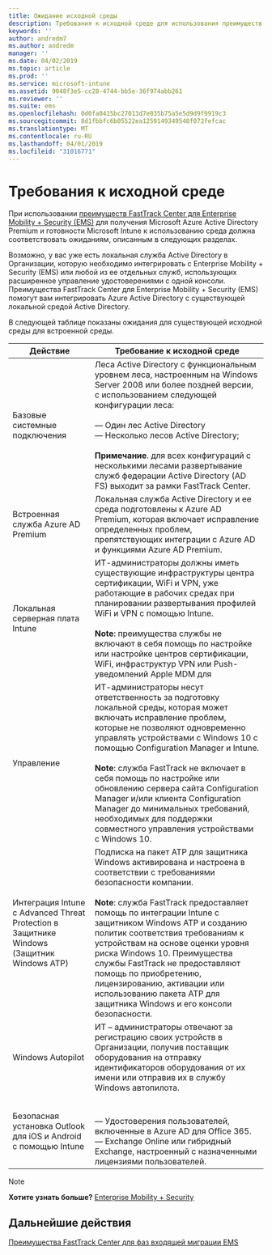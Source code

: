```yaml
---
title: Ожидание исходной среды
description: Требования к исходной среде для использования преимуществ FastTrack Center для EMS
keywords: ''
author: andredm7
ms.author: andredm
manager: ''
ms.date: 04/02/2019
ms.topic: article
ms.prod: ''
ms.service: microsoft-intune
ms.assetid: 9048f3e5-cc28-4744-bb5e-36f974abb261
ms.reviewer: ''
ms.suite: ems
ms.openlocfilehash: 0d0fa0415bc27013d7e035b75a5e5d9d9f9919c3
ms.sourcegitcommit: 8d1fbbfc6b05522ea1259149349548f072fefcac
ms.translationtype: MT
ms.contentlocale: ru-RU
ms.lasthandoff: 04/01/2019
ms.locfileid: "31016771"
---
```

# <a name="source-environment-expectations"></a>Требования к исходной среде

При использовании [преимуществ FastTrack Center для Enterprise Mobility + Security (EMS)](EMS-fasttrack-benefit-for-EMS.md) для получения Microsoft Azure Active Directory Premium и готовности Microsoft Intune к использованию среда должна соответствовать ожиданиям, описанным в следующих разделах.

Возможно, у вас уже есть локальная служба Active Directory в Организации, которую необходимо интегрировать с Enterprise Mobility + Security (EMS) или любой из ее отдельных служб, использующих расширенное управление удостоверениями с одной консоли. Преимущества FastTrack Center для Enterprise Mobility + Security (EMS) помогут вам интегрировать Azure Active Directory с существующей локальной средой Active Directory.

В следующей таблице показаны ожидания для существующей исходной среды для встроенной среды.

|Действие|Требование к исходной среде|
|------------|----------------------------------|
|Базовые системные подключения|Леса Active Directory с функциональным уровнем леса, настроенным на Windows Server 2008 или более поздней версии, с использованием следующей конфигурации леса:<br /><br />— Один лес Active Directory<br />— Несколько лесов Active Directory; </br></br>**Примечание**. для всех конфигураций с несколькими лесами развертывание служб федерации Active Directory (AD FS) выходит за рамки FastTrack Center.|
|Встроенная служба Azure AD Premium|Локальная служба Active Directory и ее среда подготовлены к Azure AD Premium, которая включает исправление определенных проблем, препятствующих интеграции с Azure AD и функциями Azure AD Premium.|
|Локальная серверная плата Intune| ИТ-администраторы должны иметь существующие инфраструктуры центра сертификации, WiFi и VPN, уже работающие в рабочих средах при планировании развертывания профилей WiFi и VPN с помощью Intune.<br /><br /> **Note**: преимущества службы не включают в себя помощь по настройке или настройке центров сертификации, WiFi, инфраструктур VPN или Push-уведомлений Apple MDM для  |
|Управление|ИТ-администраторы несут ответственность за подготовку локальной среды, которая может включать исправление проблем, которые не позволяют одновременно управлять устройствами с Windows 10 с помощью Configuration Manager и Intune.<br /><br />**Note**: служба FastTrack не включает в себя помощь по настройке или обновлению сервера сайта Configuration Manager и/или клиента Configuration Manager до минимальных требований, необходимых для поддержки совместного управления устройствами с Windows 10. |
|Интеграция Intune с Advanced Threat Protection в Защитнике Windows (Защитник Windows ATP)|Подписка на пакет ATP для защитника Windows активирована и настроена в соответствии с требованиями безопасности компании.<br /><br />**Note**: служба FastTrack предоставляет помощь по интеграции Intune с защитником Windows ATP и созданию политик соответствия требованиям к устройствам на основе оценки уровня риска Windows 10. Преимущества службы FastTrack не предоставляют помощь по приобретению, лицензированию, активации или использованию пакета ATP для защитника Windows и его консоли безопасности. |
|Windows Autopilot|ИТ – администраторы отвечают за регистрацию своих устройств в Организации, получив поставщик оборудования на отправку идентификаторов оборудования от их имени или отправив их в службу Windows автопилота. |
|Безопасная установка Outlook для iOS и Android с помощью Intune|<br /><br />— Удостоверения пользователей, включенные в Azure AD для Office 365.<br />— Exchange Online или гибридный Exchange, настроенный с назначенными лицензиями пользователей.<br />|

> [!NOTE]
> **Хотите узнать больше?** 
>  [Enterprise Mobility + Security](https://www.microsoft.com/cloud-platform/enterprise-mobility)

## <a name="next-steps"></a>Дальнейшие действия

[Преимущества FastTrack Center для фаз входящей миграции EMS](EMS-onboarding-phases.md)
